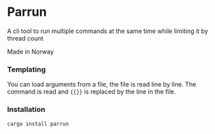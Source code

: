# Parrun
A cli tool to run multiple commands at the same time while limiting it by thread count

Made in Norway

### Templating
You can load arguments from a file, the file is read line by line. The command is read and `{{}}` is replaced
by the line in the file.

### Installation
```
cargo install parrun
```


